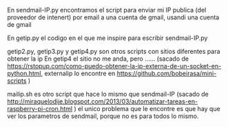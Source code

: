 En sendmail-IP.py encontramos el script para enviar mi IP publica 
(del proveedor de intenert) por email a una cuenta de gmail, usandi una cuenta de gmail

En getip.py el codigo en el que me inspire para escribir sendmail-IP.py

getip2.py, getip3.py y getip4.py son otros scripts con sitios diferentes para obtener la ip
En getip4 el sitio no me anda, pero ......
(sacado de https://rstopup.com/como-puedo-obtener-la-ip-externa-de-un-socket-en-python.html,
externalip lo encontre en https://github.com/bobeirasa/mini-scripts )

mailip.sh es otro script que hace lo mismo que sendmail-IP 
(sacado de http://miraquelodije.blogspot.com/2013/03/automatizar-tareas-en-raspberry-pi-cron.html )
el unico problema que le encontre es que hay que ver los parametros de sendmail, porque no es para todos lo mismo.
